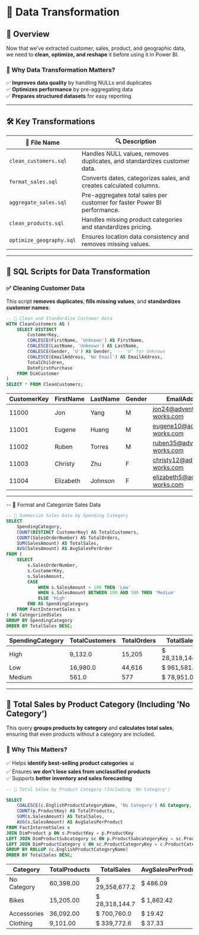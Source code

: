 
# 📂 Data Transformation  

## 📌 Overview  
Now that we’ve extracted customer, sales, product, and geographic data, we need to **clean, optimize, and reshape** it before using it in Power BI.  

### **🔹 Why Data Transformation Matters?**  
✅ **Improves data quality** by handling NULLs and duplicates  
✅ **Optimizes performance** by pre-aggregating data  
✅ **Prepares structured datasets** for easy reporting  

---

## 🛠️ Key Transformations  

| 📄 File Name                 | 🔍 Description  |
|-----------------------------|------------------------------------------------|
| `clean_customers.sql`        | Handles NULL values, removes duplicates, and standardizes customer data. |
| `format_sales.sql`           | Converts dates, categorizes sales, and creates calculated columns. |
| `aggregate_sales.sql`        | Pre-aggregates total sales per customer for faster Power BI performance. |
| `clean_products.sql`         | Handles missing product categories and standardizes pricing. |
| `optimize_geography.sql`     | Ensures location data consistency and removes missing values. |

---

## **🔹 SQL Scripts for Data Transformation**  

### **✅ Cleaning Customer Data**  
This script **removes duplicates**, **fills missing values**, and **standardizes customer names**:  

```sql
-- 📌 Clean and Standardize Customer Data  
WITH CleanCustomers AS (
    SELECT DISTINCT 
        CustomerKey, 
        COALESCE(FirstName, 'Unknown') AS FirstName,
        COALESCE(LastName, 'Unknown') AS LastName,
        COALESCE(Gender, 'U') AS Gender,  -- 'U' for Unknown
        COALESCE(EmailAddress, 'No Email') AS EmailAddress,
        TotalChildren,
        DateFirstPurchase
    FROM DimCustomer
)
SELECT * FROM CleanCustomers;
```

| CustomerKey | FirstName | LastName | Gender | EmailAddress                   | TotalChildren | DateFirstPurchase |
|-------------|-----------|----------|--------|--------------------------------|---------------|-------------------|
| 11000       | Jon       | Yang     | M      | jon24@adventure-works.com      | 2             | 1/19/2020         |
| 11001       | Eugene    | Huang    | M      | eugene10@adventure-works.com   | 3             | 1/15/2020         |
| 11002       | Ruben     | Torres   | M      | ruben35@adventure-works.com    | 3             | 1/7/2020          |
| 11003       | Christy   | Zhu      | F      | christy12@adventure-works.com  | 0             | 12/29/2019        |
| 11004       | Elizabeth | Johnson  | F      | elizabeth5@adventure-works.com | 5             | 1/23/2020         |

---

-- 📌 Format and Categorize Sales Data  
```sql
-- 📌 Summarize Sales Data by Spending Category  
SELECT 
    SpendingCategory,
    COUNT(DISTINCT CustomerKey) AS TotalCustomers,
    COUNT(SalesOrderNumber) AS TotalOrders,
    SUM(SalesAmount) AS TotalSales,
    AVG(SalesAmount) AS AvgSalesPerOrder
FROM (
    SELECT 
        s.SalesOrderNumber,
        s.CustomerKey,
        s.SalesAmount,
        CASE 
            WHEN s.SalesAmount < 100 THEN 'Low'
            WHEN s.SalesAmount BETWEEN 100 AND 500 THEN 'Medium'
            ELSE 'High' 
        END AS SpendingCategory
    FROM FactInternetSales s
) AS CategorizedSales
GROUP BY SpendingCategory
ORDER BY TotalSales DESC;


```

| SpendingCategory | TotalCustomers      | TotalOrders              | TotalSales              | AvgSalesPerOrder      |
|------------------|---------------------|--------------------------|-------------------------|-----------------------|
| High             |           9,132.0   |                15,205    |  $     28,318,144.7     |  $         1,862.4    |
| Low              |         16,980.0    |                44,616    |  $          961,581.6   |  $              21.6  |
| Medium           |              561.0  |                     577  |  $            78,951.0  |  $            136.8   |

---

## 📌 Total Sales by Product Category (Including 'No Category')  

This query **groups products by category** and **calculates total sales**, ensuring that even products without a category are included.  

### **🔹 Why This Matters?**  
✅ Helps **identify best-selling product categories** 📊  
✅ Ensures **we don’t lose sales from unclassified products**  
✅ Supports **better inventory and sales forecasting**  

```sql
-- 📌 Total Sales by Product Category (Including 'No Category')

SELECT 
    COALESCE(c.EnglishProductCategoryName, 'No Category') AS Category,
    COUNT(p.ProductKey) AS TotalProducts,
    SUM(s.SalesAmount) AS TotalSales,
    AVG(s.SalesAmount) AS AvgSalesPerProduct
FROM FactInternetSales s
JOIN DimProduct p ON s.ProductKey = p.ProductKey
LEFT JOIN DimProductSubcategory sc ON p.ProductSubcategoryKey = sc.ProductSubcategoryKey
LEFT JOIN DimProductCategory c ON sc.ProductCategoryKey = c.ProductCategoryKey
GROUP BY ROLLUP (c.EnglishProductCategoryName)
ORDER BY TotalSales DESC;
```


| Category    | TotalProducts         | TotalSales             | AvgSalesPerProduct   |
|-------------|-----------------------|------------------------|----------------------|
| No Category |           60,398.00   |  $     29,358,677.2    |  $          486.09   |
| Bikes       |           15,205.00   |  $     28,318,144.7    |  $       1,862.42    |
| Accessories |           36,092.00   |  $          700,760.0  |  $            19.42  |
| Clothing    |             9,101.00  |  $          339,772.6  |  $            37.33  |
